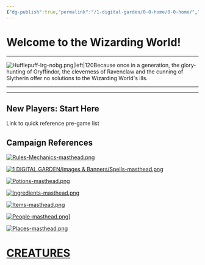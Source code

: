 ```yaml
---
{"dg-publish":true,"permalink":"/1-digital-garden/0-0-home/0-0-home/","title":"Hufflepuff Heroes","tags":["gardenEntry"]}
---
```


# Welcome to the Wizarding World!
---
![Hufflepuff-lrg-nobg.png|left|120](/img/user/1%20DIGITAL%20GARDEN/Images%20&%20Banners/Hufflepuff-lrg-nobg.png)Because once in a generation, the glory-hunting of Gryffindor, the cleverness of Ravenclaw and the cunning of Slytherin offer no solutions to the Wizarding World's ills.

---
---

## New Players: Start Here

Link to quick reference pre-game list


## Campaign References
[![Rules-Mechanics-masthead.png](/img/user/1%20DIGITAL%20GARDEN/Images%20&%20Banners/Rules-Mechanics-masthead.png)](https://site-of-many-things.vercel.app/1-digital-garden/1-0-2-0-rules/1-0-variant-rules/1-1-variant-rules-overview/)

[![1 DIGITAL GARDEN/Images & Banners/Spells-masthead.png](/img/user/1%20DIGITAL%20GARDEN/Images%20&%20Banners/Spells-masthead.png)](https://site-of-many-things.vercel.app/1-digital-garden/3-0-spells/3-1-spells-overview/)

[![Potions-masthead.png](/img/user/1%20DIGITAL%20GARDEN/Images%20&%20Banners/Potions-masthead.png)](https://site-of-many-things.vercel.app/1-digital-garden/4-0-potions/4-1-potions-overview/)

[![Ingredients-masthead.png](/img/user/1%20DIGITAL%20GARDEN/Images%20&%20Banners/Ingredients-masthead.png)](https://site-of-many-things.vercel.app/1-digital-garden/5-0-ingredients/5-1-ingredients-overview/)

[![Items-masthead.png](/img/user/1%20DIGITAL%20GARDEN/Images%20&%20Banners/Items-masthead.png)](https://site-of-many-things.vercel.app/1-digital-garden/6-0-items/6-1-items-overview/)

[![People-masthead.png](/img/user/1%20DIGITAL%20GARDEN/Images%20&%20Banners/People-masthead.png)](https://site-of-many-things.vercel.app/1-digital-garden/7-0-people/7-0-1-people-overview/)]

[![Places-masthead.png](/img/user/1%20DIGITAL%20GARDEN/Images%20&%20Banners/Places-masthead.png)](https://site-of-many-things.vercel.app/1-digital-garden/8-0-places/8-0-1-places-overview/)

# [CREATURES](https://site-of-many-things.vercel.app/1-digital-garden/10-0-creatures/ww-bestiary/10-0-1-magical-creatures-overview/)
